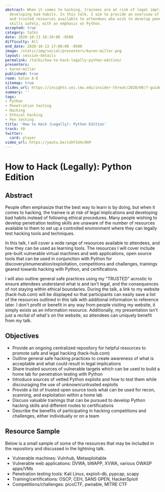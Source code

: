 ```yaml
---
abstract: When it comes to hacking, trainees are at risk of legal implications and
  developing bad habits. In this talk, I aim to provide an overview of best practices
  and trusted resources available to attendees who wish to develop penetration testing
  skills safely, with an emphasis on Python.
accepted: true
category: talks
date: 2020-10-13 16:10:00 -0500
difficulty: All
end_date: 2020-10-13 17:00:00 -0500
image: /static/img/social/presenters/karen-miller.png
layout: session-details
permalink: /talks/how-to-hack-legally-python-edition/
presenters:
- karen-miller
published: true
room: Salon A-E
sitemap: true
slides_url: https://insights.sei.cmu.edu/insider-threat/2020/09/7-guidelines-for-being-a-trusted-penetration-tester.html
summary: ''
tags:
- Python
- Penetration testing
- Hacking
- Ethical hacking
- Pen testing
title: 'How to Hack (Legally): Python Edition'
track: t0
twitter:
  card: player
video_url: https://youtu.be/s1hF2UXc9kM
---
```


# How to Hack (Legally): Python Edition

## Abstract

People often emphasize that the best way to learn is by doing, but when it comes to hacking, the trainee is at risk of legal implications and developing bad habits instead of following ethical procedures. Many people wishing to develop penetration testing skills are unaware of the number of resources available to them to set up a controlled environment where they can legally test hacking tools and techniques.

In this talk, I will cover a wide range of resources available to attendees, and how they can be used as learning tools. The resources I will cover include pre-built vulnerable virtual machines and web applications, open source tools that can be used in conjunction with Python for discovery/enumeration/exploitation, competitions and challenges, trainings geared towards hacking with Python, and certifications.

I will also outline general safe practices using my "TRUSTED" acrostic to ensure attendees understand what is and isn't legal, and the consequences of not staying within ethical boundaries. During the talk, a link to my website (hack-hub.com) will be displayed so that participants can easily save a list of the resources outlined in this talk with additional information to reference later. I don't profit or benefit in any way from people visiting my website, it simply exists as an information resource. Additionally, my presentation isn't just a recital of what's on the website, so attendees can uniquely benefit from my talk.

## Objectives

  - Provide an ongoing centralized repository for helpful resources to promote safe and legal hacking (hack-hub.com)
  - Outline general safe hacking practices to create awareness of what is acceptable and what could result in legal implications
  - Share trusted sources of vulnerable targets which can be used to build a home lab for penetration testing with Python
  - Introduce sources of vetted Python exploits and how to test them while discouraging the use of unknown/untrusted exploits
  - Provide a list of trusted open source tools what can be used for recon, scanning, and exploitation within a home lab
  - Discuss valuable trainings that can be pursued to develop Python hacking skills and different routes to certifications
  - Describe the benefits of participating in hacking competitions and challenges, either individually or on a team

## Resource Sample

Below is a small sample of some of the resources that may be included in the repository and discussed in the lightning talk.

  - Vulnerable machines: Vulnhub, Metasploitable
  - Vulnerable web applications: DVWA, bWAPP, XVWA, various OWASP apps/VMs
  - Penetration testing tools: Kali Linux, exploit-db, pypcap, scapy
  - Training/certifications: OSCP, CEH, SANS GPEN, HackerSploit
  - Competitions/challenges: picoCTF, pwnable, MITRE CTF
